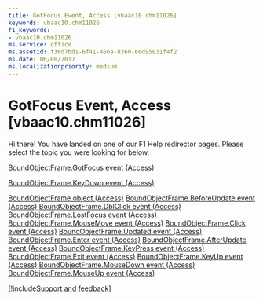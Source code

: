 ```yaml
---
title: GotFocus Event, Access [vbaac10.chm11026]
keywords: vbaac10.chm11026
f1_keywords:
- vbaac10.chm11026
ms.service: office
ms.assetid: f36d7bd1-6f41-466a-8360-60d95031f4f2
ms.date: 06/08/2017
ms.localizationpriority: medium
---
```



# GotFocus Event, Access [vbaac10.chm11026]

Hi there! You have landed on one of our F1 Help redirector pages. Please select the topic you were looking for below.

[BoundObjectFrame.GotFocus event (Access)](https://msdn.microsoft.com/library/f18f5756-b2d7-d91c-8cee-0c75f9194579%28Office.15%29.aspx)

[BoundObjectFrame.KeyDown event (Access)](https://msdn.microsoft.com/library/97bb4897-416c-b58b-fa14-164ebd053306%28Office.15%29.aspx)

[BoundObjectFrame object (Access)](https://msdn.microsoft.com/library/b3025672-60b8-e1d6-4769-1f724c9aa1ef%28Office.15%29.aspx)
[BoundObjectFrame.BeforeUpdate event (Access)](https://msdn.microsoft.com/library/4da166d5-1c6e-293c-c458-21817ffd78b9%28Office.15%29.aspx)
[BoundObjectFrame.DblClick event (Access)](https://msdn.microsoft.com/library/3417bf12-f99a-3792-bdf2-3022cd8590bc%28Office.15%29.aspx)
[BoundObjectFrame.LostFocus event (Access)](https://msdn.microsoft.com/library/33972d0c-fc22-458d-26c1-35e7035039bb%28Office.15%29.aspx)
[BoundObjectFrame.MouseMove event (Access)](https://msdn.microsoft.com/library/61c95d90-e3b1-a072-fcb0-66717cafb074%28Office.15%29.aspx)
[BoundObjectFrame.Click event (Access)](https://msdn.microsoft.com/library/0b602f76-f311-e8f4-bc3b-72a2427f5758%28Office.15%29.aspx)
[BoundObjectFrame.Updated event (Access)](https://msdn.microsoft.com/library/eb730f01-1a68-8016-5d87-738ff6b2553c%28Office.15%29.aspx)
[BoundObjectFrame.Enter event (Access)](https://msdn.microsoft.com/library/aec0a8ad-b85f-e39a-ede7-79d63a384f00%28Office.15%29.aspx)
[BoundObjectFrame.AfterUpdate event (Access)](https://msdn.microsoft.com/library/fdec60fb-99a5-fcdc-17d1-838db71d7ab3%28Office.15%29.aspx)
[BoundObjectFrame.KeyPress event (Access)](https://msdn.microsoft.com/library/c5e9760d-4a19-0249-e963-89a53c11966d%28Office.15%29.aspx)
[BoundObjectFrame.Exit event (Access)](https://msdn.microsoft.com/library/835b3b85-f9a7-387e-db1c-a75986c9d24f%28Office.15%29.aspx)
[BoundObjectFrame.KeyUp event (Access)](https://msdn.microsoft.com/library/1c7a4958-424b-3188-a46d-cc3204b4a2e0%28Office.15%29.aspx)
[BoundObjectFrame.MouseDown event (Access)](https://msdn.microsoft.com/library/c1715e90-2f97-4778-6b4c-ceff7f813a9f%28Office.15%29.aspx)
[BoundObjectFrame.MouseUp event (Access)](https://msdn.microsoft.com/library/d37ac9b3-e9eb-113c-289a-db8d5b7cf125%28Office.15%29.aspx)

[!include[Support and feedback](~/includes/feedback-boilerplate.md)]